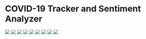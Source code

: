 # COVID-19 Tracker and Sentiment Analyzer
![](https://img.shields.io/badge/react-16.13.1-red)
![](https://img.shields.io/badge/reaxtDOM-16.13.1-red)
![](https://img.shields.io/badge/materialUI-4.10.0-success)
![](https://img.shields.io/badge/axios-0.19.2--success)
![](https://img.shields.io/badge/mapbox-1.10.1-success)
![](https://img.shields.io/badge/chartJS-2.9.3-success)
![](https://img.shields.io/badge/classNames-2.2.6-success)
![](https://img.shields.io/badge/leaflet-1.6.0-success)
![](https://img.shields.io/badge/ghpages-2.2.0-success)
